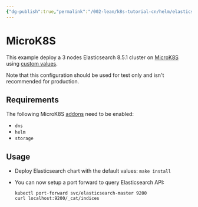 ```yaml
---
{"dg-publish":true,"permalink":"/002-lean/k8s-tutorial-cn/helm/elasticsearch/examples/microk8s/README/","dgPassFrontmatter":true}
---
```



# MicroK8S

This example deploy a 3 nodes Elasticsearch 8.5.1 cluster on [MicroK8S][]
using [custom values][].

Note that this configuration should be used for test only and isn't recommended
for production.


## Requirements

The following MicroK8S [addons][] need to be enabled:
- `dns`
- `helm`
- `storage`


## Usage

* Deploy Elasticsearch chart with the default values: `make install`

* You can now setup a port forward to query Elasticsearch API:

  ```
  kubectl port-forward svc/elasticsearch-master 9200
  curl localhost:9200/_cat/indices
  ```


[addons]: https://microk8s.io/docs/addons
[custom values]: https://github.com/elastic/helm-charts/tree/main/elasticsearch/examples/microk8s/values.yaml
[MicroK8S]: https://microk8s.io